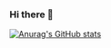 ### Hi there 👋

[![Anurag's GitHub stats](https://github-readme-stats.vercel.app/api?username=arima0714)](https://github.com/anuraghazra/github-readme-stats)


<!--
**arima0714/arima0714** is a ✨ _special_ ✨ repository because its `README.md` (this file) appears on your GitHub profile.

Here are some ideas to get you started:

- 🔭 I’m currently working on ...
- 🌱 I’m currently learning ...
- 👯 I’m looking to collaborate on ...
- 🤔 I’m looking for help with ...
- 💬 Ask me about ...
- 📫 How to reach me: ...
- 😄 Pronouns: ...
- ⚡ Fun fact: ...
-->
